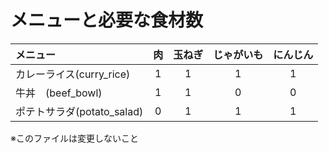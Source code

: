 # メニューと必要な食材数

|メニュー|肉|玉ねぎ|じゃがいも|にんじん|
|:--|:--:|:--:|:--:|:--:|
|カレーライス(curry_rice)|1|1|1|1|
|牛丼　(beef_bowl)|1|1|0|0|
|ポテトサラダ(potato_salad)|0|1|1|1|

※このファイルは変更しないこと